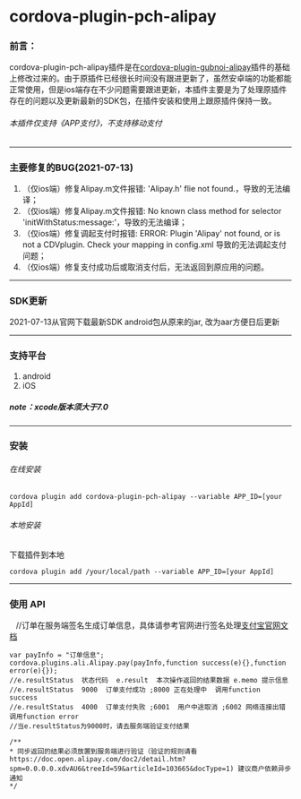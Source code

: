 # cordova-plugin-pch-alipay
### 前言：
cordova-plugin-pch-alipay插件是在[cordova-plugin-gubnoi-alipay](https://github.com/jing-zhou/cordova-plugin-alipay)插件的基础上修改过来的。由于原插件已经很长时间没有跟进更新了，虽然安卓端的功能都能正常使用，但是ios端存在不少问题需要跟进更新，本插件主要是为了处理原插件存在的问题以及更新最新的SDK包，在插件安装和使用上跟原插件保持一致。
###### 本插件仅支持《APP支付》，不支持移动支付
***
### 主要修复的BUG(2021-07-13)
1. （仅ios端）修复Alipay.m文件报错: 'Alipay.h' flie not found.，导致的无法编译；
2. （仅ios端）修复Alipay.m文件报错: No known class method for selector 'initWithStatus:message:'，导致的无法编译；
3. （仅ios端）修复调起支付时报错: ERROR: Plugin 'Alipay' not found, or is not a CDVplugin. Check your mapping in config.xml 导致的无法调起支付问题；
4. （仅ios端）修复支付成功后或取消支付后，无法返回到原应用的问题。

***
### SDK更新
2021-07-13从官网下载最新SDK
android包从原来的jar, 改为aar方便日后更新

***
### 支持平台
1. android
2. iOS
##### note：xcode版本须大于7.0

***
### 安装
###### 在线安装
    cordova plugin add cordova-plugin-pch-alipay --variable APP_ID=[your AppId]

###### 本地安装
下载插件到本地

    cordova plugin add /your/local/path --variable APP_ID=[your AppId]
    
***
### 使用 API

    //订单在服务端签名生成订单信息，具体请参考官网进行签名处理[支付宝官网文档](https://docs.open.alipay.com/204/105465)

    var payInfo = "订单信息";  
    cordova.plugins.ali.Alipay.pay(payInfo,function success(e){},function error(e){});
    //e.resultStatus  状态代码  e.result  本次操作返回的结果数据 e.memo 提示信息
    //e.resultStatus  9000  订单支付成功 ;8000 正在处理中  调用function success
    //e.resultStatus  4000  订单支付失败 ;6001  用户中途取消 ;6002 网络连接出错  调用function error
    //当e.resultStatus为9000时，请去服务端验证支付结果
    
    /**
    * 同步返回的结果必须放置到服务端进行验证（验证的规则请看https://doc.open.alipay.com/doc2/detail.htm?spm=0.0.0.0.xdvAU6&treeId=59&articleId=103665&docType=1) 建议商户依赖异步通知
    */

